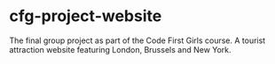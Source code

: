 # cfg-project-website
The final group project as part of the Code First Girls course. A tourist attraction website featuring London, Brussels and New York.
